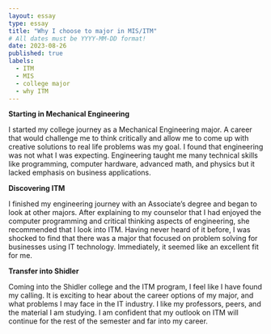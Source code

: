 ```yaml
---
layout: essay
type: essay
title: "Why I choose to major in MIS/ITM"
# All dates must be YYYY-MM-DD format!
date: 2023-08-26
published: true
labels:
  - ITM
  - MIS
  - college major
  - why ITM
---
```


<p><b>Starting in Mechanical Engineering </b></p> 
I started my college journey as a Mechanical Engineering major. A career that would challenge me to think critically and allow me to come up with creative solutions to real life problems was my goal. I found that engineering was not what I was expecting. Engineering taught me many technical skills like programming, computer hardware, advanced math, and physics but it lacked emphasis on business applications.

<p><b>Discovering ITM</b></p>
I finished my engineering journey with an Associate’s degree and began to look at other majors. After explaining to my counselor that I had enjoyed the computer programming and critical thinking aspects of engineering, she recommended that I look into ITM. Having never heard of it before, I was shocked to find that there was a major that focused on problem solving for businesses using IT technology. Immediately, it seemed like an excellent fit for me.

<p><b>Transfer into Shidler</b></p> 
Coming into the Shidler college and the ITM program, I feel like I have found my calling. It is exciting to hear about the career options of my major, and what problems I may face in the IT industry. I like my professors, peers, and the material I am studying. I am confident that my outlook on ITM will continue for the rest of the semester and far into my career.
